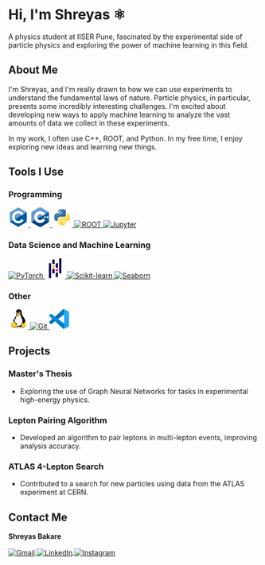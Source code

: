 <!--<table align="center">
  <tr>
    <td align="center">
      <b>Experimental Particle Physics | Machine Learning Enthusiast | Sci-comm & visualization</b><br>
      <i>CMS Experiment @ LHC, CERN | Prospective PhD student </i>
    </td>
    <td align="center">
      <img src="https://img.shields.io/github/followers/ShreyasBakare?style=social" alt="GitHub followers" /><br>
      <img src="https://komarev.com/ghpvc/?username=shreyas-bakare&label=Profile%20views&color=blueviolet&style=flat" alt="Profile views" />
    </td>
  </tr>
</table>

## Hey there 👋

I'm **Shreyas Bakare** — a final-year BS-MS dual degree student majoring in Physics at the [Indian Institute of Science Education and Research (IISER), Pune, India.](https://www.iiserpune.ac.in/) I am  proton-proton collisions at the CMS collaboration, which involves large scale data analysis. working at the intersection of **Experimental Particle Physics** and **Neural Networks**.

I’ve been fortunate to work with some fantastic folks and explore data through the lens of modern ML. Right now, I’m building graph-based techniques to optimize event analysis in CMS, especially for multi-lepton and jet final states.

> 

---

### 🔧 Projects & Work

- **Master’s Thesis (CMS Experiment):**  
  Developing GNN-based approaches for a range of HEP tasks—such as signal vs background event classification, b-jets versus c-jets classification, identification of events events with high-momentum tracks—by  converting HEP data into custom graph datasets and then analyzing them with graph convolutional and attention models

- **CERN Summer Student (ATLAS Experiment):**  
  Worked on new physics searches in 4-lepton final states. Generation of Monte Carlo simulations for processes involving lepton-flavour-violating Z’ in τ region, consistent with the μ (g-2) explanation.

- **CMS Group @ IISER Pune:**  
  - Charge mis-ID measurements for leptons
  - Lepton pairing in multilepton final states

---

## 💻 Skills & Tools

### Languages & Libraries  
<p align="left">
  <img src="https://img.shields.io/badge/Python-3776AB?logo=python&logoColor=white" />
  <img src="https://img.shields.io/badge/C++-00599C?logo=cplusplus&logoColor=white" />
  <img src="https://img.shields.io/badge/PyTorch-EE4C2C?logo=pytorch&logoColor=white" />
  <img src="https://img.shields.io/badge/PyTorch_Geometric-FC440F?style=flat" />
  <img src="https://img.shields.io/badge/ROOT-6dabe4?style=flat&logo=data:image/svg+xml;base64,..."/>
</p>

### Data & Analysis  
<p align="left">
  <img src="https://img.shields.io/badge/NumPy-013243?logo=numpy&logoColor=white" />
  <img src="https://img.shields.io/badge/Pandas-150458?logo=pandas&logoColor=white" />
  <img src="https://img.shields.io/badge/SciKit_Learn-F7931E?logo=scikitlearn&logoColor=white" />
</p>

### Tools & Platforms  
<p align="left">
  <img src="https://img.shields.io/badge/Linux-FCC624?logo=linux&logoColor=black" />
  <img src="https://img.shields.io/badge/Git-F05032?logo=git&logoColor=white" />
  <img src="https://img.shields.io/badge/VS_Code-007ACC?logo=visualstudiocode&logoColor=white" />
  <img src="https://img.shields.io/badge/CERN_Frameworks-ff5c5c?style=flat" />
</p>

---

## 🌐 Let’s Connect

<p align="left">
  <a href="mailto:shreyas.bakare@students.iiserpune.ac.in">
    <img src="https://img.shields.io/badge/Email-D14836?logo=gmail&logoColor=white&style=flat" />
  </a>
  <a href="https://shreyasbakare.github.io">
    <img src="https://img.shields.io/badge/Website-5e17eb?style=flat" />
  </a>
  <a href="https://linkedin.com/in/shreyas-bakare">
    <img src="https://img.shields.io/badge/LinkedIn-0077B5?logo=linkedin&logoColor=white&style=flat" />
  </a>
  <a href="https://youtube.com/@ShreyasBakare">
    <img src="https://img.shields.io/badge/YouTube-FF0000?logo=youtube&logoColor=white&style=flat" />
  </a>
  <a href="https://lagrangians2lasers.github.io">
    <img src="https://img.shields.io/badge/L2L_Club-146BB5?style=flat" />
  </a>
  <a href="https://instagram.com/shreeeessh">
    <img src="https://img.shields.io/badge/Instagram-E4405F?logo=instagram&logoColor=white&style=flat" />
  </a>
</p>

-->

<!-- GitHub Stats section (optional) -->
<!--
## 📊 GitHub Stats

<p align="center">
  <img src="https://github-readme-stats.vercel.app/api?username=ShreyasBakare&show_icons=true&theme=radical" alt="GitHub Stats" />
</p>
-->

<!-- 🧠 “Curiosity didn’t kill the cat, it built a cosmic muon detector instead.” -->


# Hi, I'm Shreyas ⚛️

<p align="left">
  A physics student at IISER Pune, fascinated by the experimental side of particle physics and exploring the power of machine learning in this field.
</p>

<p align="left">
  </p>

## About Me

I'm Shreyas, and I'm really drawn to how we can use experiments to understand the fundamental laws of nature. Particle physics, in particular, presents some incredibly interesting challenges. I'm excited about developing new ways to apply machine learning to analyze the vast amounts of data we collect in these experiments.

In my work, I often use C++, ROOT, and Python. In my free time, I enjoy exploring new ideas and learning new things.

## Tools I Use

### Programming

<p align="left">
  <a href="https://www.cprogramming.com/" target="_blank" rel="noreferrer">
    <img src="https://raw.githubusercontent.com/devicons/devicon/master/icons/c/c-original.svg" alt="C" width="40" height="40" />
  </a>
  <a href="https://www.w3schools.com/cpp/" target="_blank" rel="noreferrer">
    <img src="https://raw.githubusercontent.com/devicons/devicon/master/icons/cplusplus/cplusplus-original.svg" alt="C++" width="40" height="40" />
  </a>
  <a href="https://www.python.org" target="_blank" rel="noreferrer">
    <img src="https://raw.githubusercontent.com/devicons/devicon/master/icons/python/python-original.svg" alt="Python" width="40" height="40" />
  </a>
  <a href="https://root.cern/" target="_blank" rel="noreferrer">
    <img src="https://root.cern/img/logos/ROOT_Logo/logos/linux/linux-icon-96.png" alt="ROOT" width="40" height="40" />
  </a>
  <a href="https://jupyter.org/" target="_blank" rel="noreferrer">
    <img src="https://jupyter.org/assets/logos/rectanglelogo-greytext-orangebody-greymoons.svg" alt="Jupyter" height="40" />
  </a>
</p>

### Data Science and Machine Learning

<p align="left">
  <a href="https://pytorch.org/" target="_blank" rel="noreferrer">
    <img src="https://www.vectorlogo.zone/logos/pytorch/pytorch-icon.svg" alt="PyTorch" width="40" height="40" />
  </a>
  <a href="https://pandas.pydata.org/" target="_blank" rel="noreferrer">
    <img src="https://raw.githubusercontent.com/devicons/devicon/2ae2a900d2f041da66e950e4d48052658d850630/icons/pandas/pandas-original.svg" alt="Pandas" width="40" height="40" />
  </a>
  <a href="https://scikit-learn.org/" target="_blank" rel="noreferrer">
    <img src="https://upload.wikimedia.org/wikipedia/commons/0/05/Scikit_learn_logo_small.svg" alt="Scikit-learn" width="40" height="40" />
  </a>
  <a href="https://seaborn.pydata.org/" target="_blank" rel="noreferrer">
    <img src="https://seaborn.pydata.org/_images/logo-mark-lightbg.svg" alt="Seaborn" width="40" height="40" />
  </a>
</p>

### Other

<p align="left">
  <a href="https://www.linux.org/" target="_blank" rel="noreferrer">
    <img src="https://raw.githubusercontent.com/devicons/devicon/master/icons/linux/linux-original.svg" alt="Linux" width="40" height="40" />
  </a>
  <a href="https://git-scm.com/" target="_blank" rel="noreferrer">
    <img src="https://www.vectorlogo.zone/logos/git-scm/git-scm-icon.svg" alt="Git" width="40" height="40" />
  </a>
  <a href="https://code.visualstudio.com/" target="_blank" rel="noreferrer">
    <img src="https://raw.githubusercontent.com/devicons/devicon/master/icons/vscode/vscode-original.svg" alt="VS Code" width="40" height="40" />
  </a>
</p>

<p align="center">
  </p>

<p align="center">
  </p>

## Projects

### Master's Thesis

-   Exploring the use of Graph Neural Networks for tasks in experimental high-energy physics.

### Lepton Pairing Algorithm

-   Developed an algorithm to pair leptons in multi-lepton events, improving analysis accuracy.

### ATLAS 4-Lepton Search

-   Contributed to a search for new particles using data from the ATLAS experiment at CERN.

## Contact Me

**Shreyas Bakare**

<p align="left">
  <a href="mailto:shreyas.bakare@students.iiserpune.ac.in" target="blank">
    <img align="center" src="https://lh3.googleusercontent.com/0rpHlrX8IG77awQMuUZpQ0zGWT7HRYtpncsuRnFo6V3c8Lh2hPjXnEuhDDd-OsLz1vua4ld2rlUYFAaBYk-rZCODmi2eJlwUEVsZgg" alt="Gmail" height="40" width="40" />
  </a>
  <a href="https://linkedin.com/in/shreyas-bakare" target="blank">
    <img align="center" src="https://raw.githubusercontent.com/rahuldkjain/github-profile-readme-generator/master/src/images/icons/Social/linked-in-alt.svg" alt="LinkedIn" height="30" width="40" />
  </a>
  <a href="https://instagram.com/shreeeessh" target="blank">
    <img align="center" src="https://raw.githubusercontent.com/rahuldkjain/github-profile-readme-generator/master/src/images/icons/Social/instagram.svg" alt="Instagram" height="30" width="40" />
  </a>
</p>
